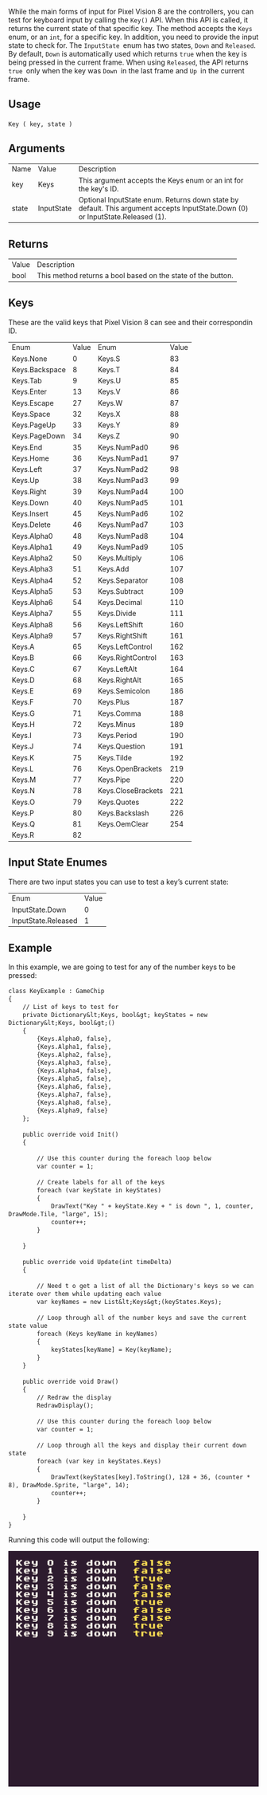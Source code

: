 While the main forms of input for Pixel Vision 8 are the controllers, you can test for keyboard input by calling the `Key()` API. When this API is called, it returns the current state of that specific key. The method accepts the `Keys` enum, or an `int`, for a specific key. In addition, you need to provide the input state to check for. The `InputState `enum has two states, `Down` and `Released`. By default, `Down` is automatically used which returns `true` when the key is being pressed in the current frame. When using `Released`, the API returns `true `only when the key was `Down `in the last frame and `Up `in the current frame.

## Usage

`Key ( key, state )`

## Arguments

<table>
  <tr>
    <td>Name</td>
    <td>Value</td>
    <td>Description</td>
  </tr>
  <tr>
    <td>key</td>
    <td>Keys</td>
    <td>This argument accepts the Keys enum or an int for the key's ID.</td>
  </tr>
  <tr>
    <td>state</td>
    <td>InputState</td>
    <td>Optional InputState enum. Returns down state by default. This argument accepts InputState.Down (0) or InputState.Released (1).</td>
  </tr>
</table>


## Returns

<table>
  <tr>
    <td>Value</td>
    <td>Description</td>
  </tr>
  <tr>
    <td>bool</td>
    <td>This method returns a bool based on the state of the button.</td>
  </tr>
</table>


## Keys

These are the valid keys that Pixel Vision 8 can see and their correspondin ID.

<table>
  <tr>
    <td>Enum</td>
    <td>Value</td>
    <td>Enum</td>
    <td>Value</td>
  </tr>
  <tr>
    <td>Keys.None</td>
    <td>0</td>
    <td>Keys.S</td>
    <td>83</td>
  </tr>
  <tr>
    <td>Keys.Backspace</td>
    <td>8</td>
    <td>Keys.T</td>
    <td>84</td>
  </tr>
  <tr>
    <td>Keys.Tab</td>
    <td>9</td>
    <td>Keys.U</td>
    <td>85</td>
  </tr>
  <tr>
    <td>Keys.Enter</td>
    <td>13</td>
    <td>Keys.V</td>
    <td>86</td>
  </tr>
  <tr>
    <td>Keys.Escape</td>
    <td>27</td>
    <td>Keys.W</td>
    <td>87</td>
  </tr>
  <tr>
    <td>Keys.Space</td>
    <td>32</td>
    <td>Keys.X</td>
    <td>88</td>
  </tr>
  <tr>
    <td>Keys.PageUp</td>
    <td>33</td>
    <td>Keys.Y</td>
    <td>89</td>
  </tr>
  <tr>
    <td>Keys.PageDown</td>
    <td>34</td>
    <td>Keys.Z</td>
    <td>90</td>
  </tr>
  <tr>
    <td>Keys.End</td>
    <td>35</td>
    <td>Keys.NumPad0</td>
    <td>96</td>
  </tr>
  <tr>
    <td>Keys.Home</td>
    <td>36</td>
    <td>Keys.NumPad1</td>
    <td>97</td>
  </tr>
  <tr>
    <td>Keys.Left</td>
    <td>37</td>
    <td>Keys.NumPad2</td>
    <td>98</td>
  </tr>
  <tr>
    <td>Keys.Up</td>
    <td>38</td>
    <td>Keys.NumPad3</td>
    <td>99</td>
  </tr>
  <tr>
    <td>Keys.Right</td>
    <td>39</td>
    <td>Keys.NumPad4</td>
    <td>100</td>
  </tr>
  <tr>
    <td>Keys.Down</td>
    <td>40</td>
    <td>Keys.NumPad5</td>
    <td>101</td>
  </tr>
  <tr>
    <td>Keys.Insert</td>
    <td>45</td>
    <td>Keys.NumPad6</td>
    <td>102</td>
  </tr>
  <tr>
    <td>Keys.Delete</td>
    <td>46</td>
    <td>Keys.NumPad7</td>
    <td>103</td>
  </tr>
  <tr>
    <td>Keys.Alpha0</td>
    <td>48</td>
    <td>Keys.NumPad8</td>
    <td>104</td>
  </tr>
  <tr>
    <td>Keys.Alpha1</td>
    <td>49</td>
    <td>Keys.NumPad9</td>
    <td>105</td>
  </tr>
  <tr>
    <td>Keys.Alpha2</td>
    <td>50</td>
    <td>Keys.Multiply</td>
    <td>106</td>
  </tr>
  <tr>
    <td>Keys.Alpha3</td>
    <td>51</td>
    <td>Keys.Add</td>
    <td>107</td>
  </tr>
  <tr>
    <td>Keys.Alpha4</td>
    <td>52</td>
    <td>Keys.Separator</td>
    <td>108</td>
  </tr>
  <tr>
    <td>Keys.Alpha5</td>
    <td>53</td>
    <td>Keys.Subtract</td>
    <td>109</td>
  </tr>
  <tr>
    <td>Keys.Alpha6</td>
    <td>54</td>
    <td>Keys.Decimal</td>
    <td>110</td>
  </tr>
  <tr>
    <td>Keys.Alpha7</td>
    <td>55</td>
    <td>Keys.Divide</td>
    <td>111</td>
  </tr>
  <tr>
    <td>Keys.Alpha8</td>
    <td>56</td>
    <td>Keys.LeftShift</td>
    <td>160</td>
  </tr>
  <tr>
    <td>Keys.Alpha9</td>
    <td>57</td>
    <td>Keys.RightShift</td>
    <td>161</td>
  </tr>
  <tr>
    <td>Keys.A</td>
    <td>65</td>
    <td>Keys.LeftControl</td>
    <td>162</td>
  </tr>
  <tr>
    <td>Keys.B</td>
    <td>66</td>
    <td>Keys.RightControl</td>
    <td>163</td>
  </tr>
  <tr>
    <td>Keys.C</td>
    <td>67</td>
    <td>Keys.LeftAlt</td>
    <td>164</td>
  </tr>
  <tr>
    <td>Keys.D</td>
    <td>68</td>
    <td>Keys.RightAlt</td>
    <td>165</td>
  </tr>
  <tr>
    <td>Keys.E</td>
    <td>69</td>
    <td>Keys.Semicolon</td>
    <td>186</td>
  </tr>
  <tr>
    <td>Keys.F</td>
    <td>70</td>
    <td>Keys.Plus</td>
    <td>187</td>
  </tr>
  <tr>
    <td>Keys.G</td>
    <td>71</td>
    <td>Keys.Comma</td>
    <td>188</td>
  </tr>
  <tr>
    <td>Keys.H</td>
    <td>72</td>
    <td>Keys.Minus</td>
    <td>189</td>
  </tr>
  <tr>
    <td>Keys.I</td>
    <td>73</td>
    <td>Keys.Period</td>
    <td>190</td>
  </tr>
  <tr>
    <td>Keys.J</td>
    <td>74</td>
    <td>Keys.Question</td>
    <td>191</td>
  </tr>
  <tr>
    <td>Keys.K</td>
    <td>75</td>
    <td>Keys.Tilde</td>
    <td>192</td>
  </tr>
  <tr>
    <td>Keys.L</td>
    <td>76</td>
    <td>Keys.OpenBrackets</td>
    <td>219</td>
  </tr>
  <tr>
    <td>Keys.M</td>
    <td>77</td>
    <td>Keys.Pipe</td>
    <td>220</td>
  </tr>
  <tr>
    <td>Keys.N</td>
    <td>78</td>
    <td>Keys.CloseBrackets</td>
    <td>221</td>
  </tr>
  <tr>
    <td>Keys.O</td>
    <td>79</td>
    <td>Keys.Quotes</td>
    <td>222</td>
  </tr>
  <tr>
    <td>Keys.P</td>
    <td>80</td>
    <td>Keys.Backslash</td>
    <td>226</td>
  </tr>
  <tr>
    <td>Keys.Q</td>
    <td>81</td>
    <td>Keys.OemClear</td>
    <td>254</td>
  </tr>
  <tr>
    <td>Keys.R</td>
    <td>82</td>
    <td></td>
    <td></td>
  </tr>
</table>


## Input State Enumes

There are two input states you can use to test a key’s current state:

<table>
  <tr>
    <td>Enum</td>
    <td>Value</td>
  </tr>
  <tr>
    <td>InputState.Down</td>
    <td>0</td>
  </tr>
  <tr>
    <td>InputState.Released</td>
    <td>1</td>
  </tr>
</table>


## Example

In this example, we are going to test for any of the number keys to be pressed:

    class KeyExample : GameChip
    {
        // List of keys to test for
        private Dictionary&lt;Keys, bool&gt; keyStates = new Dictionary&lt;Keys, bool&gt;()
        {
            {Keys.Alpha0, false},
            {Keys.Alpha1, false},
            {Keys.Alpha2, false},
            {Keys.Alpha3, false},
            {Keys.Alpha4, false},
            {Keys.Alpha5, false},
            {Keys.Alpha6, false},
            {Keys.Alpha7, false},
            {Keys.Alpha8, false},
            {Keys.Alpha9, false}
        };

        public override void Init()
        {

            // Use this counter during the foreach loop below
            var counter = 1;

            // Create labels for all of the keys
            foreach (var keyState in keyStates)
            {
                DrawText("Key " + keyState.Key + " is down ", 1, counter, DrawMode.Tile, "large", 15);
                counter++;
            }

        }

        public override void Update(int timeDelta)
        {
            
            // Need t o get a list of all the Dictionary's keys so we can iterate over them while updating each value
            var keyNames = new List&lt;Keys&gt;(keyStates.Keys);

            // Loop through all of the number keys and save the current state value
            foreach (Keys keyName in keyNames)
            {
                keyStates[keyName] = Key(keyName);
            }
        }

        public override void Draw()
        {
            // Redraw the display
            RedrawDisplay();

            // Use this counter during the foreach loop below
            var counter = 1;

            // Loop through all the keys and display their current down state
            foreach (var key in keyStates.Keys)
            {
                DrawText(keyStates[key].ToString(), 128 + 36, (counter * 8), DrawMode.Sprite, "large", 14);
                counter++;
            }

        }
    }

Running this code will output the following:

<p style="text-align:center"><img src="images/KeyOutput_image_0.png" /></p>


